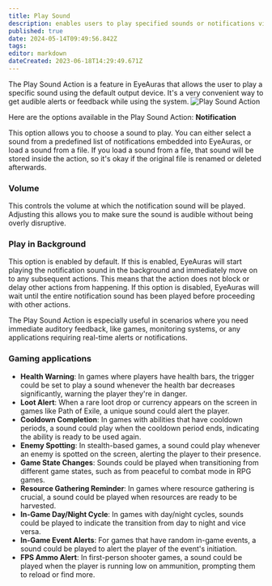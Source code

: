 ```yaml
---
title: Play Sound
description: enables users to play specified sounds or notifications via the default output device
published: true
date: 2024-05-14T09:49:56.842Z
tags: 
editor: markdown
dateCreated: 2023-06-18T14:29:49.671Z
---
```


The Play Sound Action is a feature in EyeAuras that allows the user to play a specific sound using the default output device. It's a very convenient way to get audible alerts or feedback while using the system.
![Play Sound Action](https://s3.eyeauras.net/media/2024/05/EyeAuras_Cd0NOjfW7gmIOFqx.png)

Here are the options available in the Play Sound Action:
**Notification**

This option allows you to choose a sound to play. You can either select a sound from a predefined list of notifications embedded into EyeAuras, or load a sound from a file. If you load a sound from a file, that sound will be stored inside the action, so it's okay if the original file is renamed or deleted afterwards.

### **Volume**

This controls the volume at which the notification sound will be played. Adjusting this allows you to make sure the sound is audible without being overly disruptive.

### **Play in Background**

This option is enabled by default. If this is enabled, EyeAuras will start playing the notification sound in the background and immediately move on to any subsequent actions. This means that the action does not block or delay other actions from happening. If this option is disabled, EyeAuras will wait until the entire notification sound has been played before proceeding with other actions.

The Play Sound Action is especially useful in scenarios where you need immediate auditory feedback, like games, monitoring systems, or any applications requiring real-time alerts or notifications.

### Gaming applications

-   **Health Warning**: In games where players have health bars, the trigger could be set to play a sound whenever the health bar decreases significantly, warning the player they're in danger.
-   **Loot Alert**: When a rare loot drop or currency appears on the screen in games like Path of Exile, a unique sound could alert the player.
-   **Cooldown Completion**: In games with abilities that have cooldown periods, a sound could play when the cooldown period ends, indicating the ability is ready to be used again.
-   **Enemy Spotting**: In stealth-based games, a sound could play whenever an enemy is spotted on the screen, alerting the player to their presence.
-   **Game State Changes**: Sounds could be played when transitioning from different game states, such as from peaceful to combat mode in RPG games.
-   **Resource Gathering Reminder**: In games where resource gathering is crucial, a sound could be played when resources are ready to be harvested.
-   **In-Game Day/Night Cycle**: In games with day/night cycles, sounds could be played to indicate the transition from day to night and vice versa.
-   **In-Game Event Alerts**: For games that have random in-game events, a sound could be played to alert the player of the event's initiation.
-   **FPS Ammo Alert**: In first-person shooter games, a sound could be played when the player is running low on ammunition, prompting them to reload or find more.